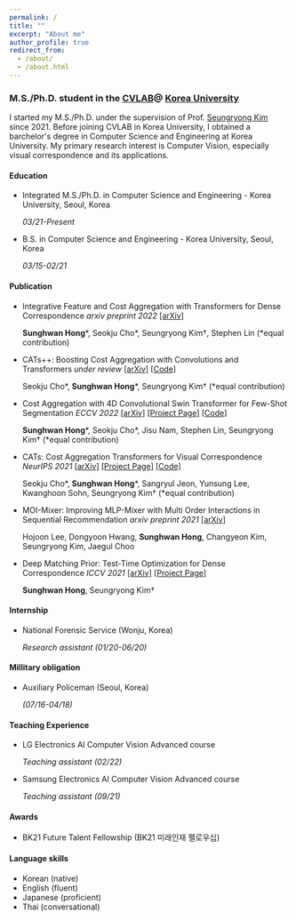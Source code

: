 ```yaml
---
permalink: /
title: ""
excerpt: "About me"
author_profile: true
redirect_from: 
  - /about/
  - /about.html
---
```



### M.S./Ph.D. student in the [CVLAB](https://cvlab.korea.ac.kr/ "cvlab")@ [Korea University](https://info.korea.edu/en_info/index.do "korea")
I started my M.S./Ph.D. under the supervision of Prof. [Seungryong Kim](https://seungryong.github.io/) since 2021. Before joining CVLAB in Korea University, 
I obtained a barchelor's degree in Computer Science and Engineering at Korea University. My primary research interest is Computer Vision, especially visual correspondence and its applications. 

#### Education
* Integrated M.S./Ph.D. in Computer Science and Engineering - Korea University, Seoul, Korea    

  _03/21-Present_ 


* B.S. in Computer Science and Engineering - Korea University, Seoul, Korea 

  _03/15-02/21_

#### Publication
* Integrative Feature and Cost Aggregation with Transformers for Dense Correspondence _arxiv preprint 2022_ [[arXiv]]([https://arxiv.org/abs/2202.06817](https://arxiv.org/abs/2209.08742))  

  **Sunghwan Hong**\*, Seokju Cho\*, Seungryong Kim†,  Stephen Lin (\*equal contribution)

* CATs++: Boosting Cost Aggregation with Convolutions and Transformers _under review_ [[arXiv]](https://arxiv.org/abs/2202.06817)  [[Code]](https://github.com/SunghwanHong/Cost-Aggregation-transformers)

  Seokju Cho\*, **Sunghwan Hong**\*, Seungryong Kim† (\*equal contribution)

* Cost Aggregation with 4D Convolutional Swin Transformer for Few-Shot Segmentation _ECCV 2022_ [[arXiv]](https://arxiv.org/abs/2207.10866) [[Project Page]](https://seokju-cho.github.io/VAT/) [[Code]](https://github.com/Seokju-Cho/Volumetric-Aggregation-Transformer)

  **Sunghwan Hong**\*, Seokju Cho\*, Jisu Nam, Stephen Lin, Seungryong Kim† (\*equal contribution)
 
* CATs: Cost Aggregation Transformers for Visual Correspondence _NeurIPS 2021_ [[arXiv]](https://arxiv.org/abs/2106.02520) [[Project Page]](https://sunghwanhong.github.io/CATs/) [[Code]](https://github.com/SunghwanHong/Cost-Aggregation-transformers)

  Seokju Cho\*, **Sunghwan Hong**\*, Sangryul Jeon, Yunsung Lee, Kwanghoon Sohn, Seungryong Kim† (\*equal contribution)

* MOI-Mixer: Improving MLP-Mixer with Multi Order Interactions in Sequential Recommendation _arxiv preprint 2021_ [[arXiv]](https://arxiv.org/abs/2108.07505)

  Hojoon Lee, Dongyoon Hwang, **Sunghwan Hong**, Changyeon Kim, Seungryong Kim, Jaegul Choo

* Deep Matching Prior: Test-Time Optimization for Dense Correspondence _ICCV 2021_ [[arXiv]](https://arxiv.org/abs/2106.03090) [[Project Page]](https://sunghwanhong.github.io/DMP/)

  **Sunghwan Hong**, Seungryong Kim†

#### Internship

* National Forensic Service (Wonju, Korea) 

  _Research assistant_ _(01/20-06/20)_

#### Millitary obligation
* Auxiliary Policeman (Seoul, Korea) 

  _(07/16-04/18)_


#### Teaching Experience 
* LG Electronics AI Computer Vision Advanced course 

  _Teaching assistant_ _(02/22)_
  
* Samsung Electronics AI Computer Vision Advanced course 

  _Teaching assistant_ _(09/21)_

#### Awards

* BK21 Future Talent Fellowship (BK21 미래인재 펠로우십)

#### Language skills
* Korean (native)
* English (fluent)
* Japanese (proficient)
* Thai (conversational)
